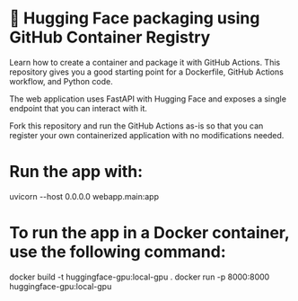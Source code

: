 # 🤗 Hugging Face packaging using GitHub Container Registry

Learn how to create a container and package it with GitHub Actions. This repository gives you a good starting point for a Dockerfile, GitHub Actions workflow, and Python code.

The web application uses FastAPI with Hugging Face and exposes a single endpoint that you can interact with it. 

Fork this repository and run the GitHub Actions as-is so that you can register your own containerized application with no modifications needed.



# Run the app with:
uvicorn --host 0.0.0.0 webapp.main:app

# To run the app in a Docker container, use the following command:
docker build -t huggingface-gpu:local-gpu .
docker run -p 8000:8000 huggingface-gpu:local-gpu


